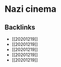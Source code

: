 # Nazi cinema



## Backlinks

-   [[20201219]]
-   [[20201219]]
-   [[20201219]]
-   [[20201219]]
-   [[20201219]]
